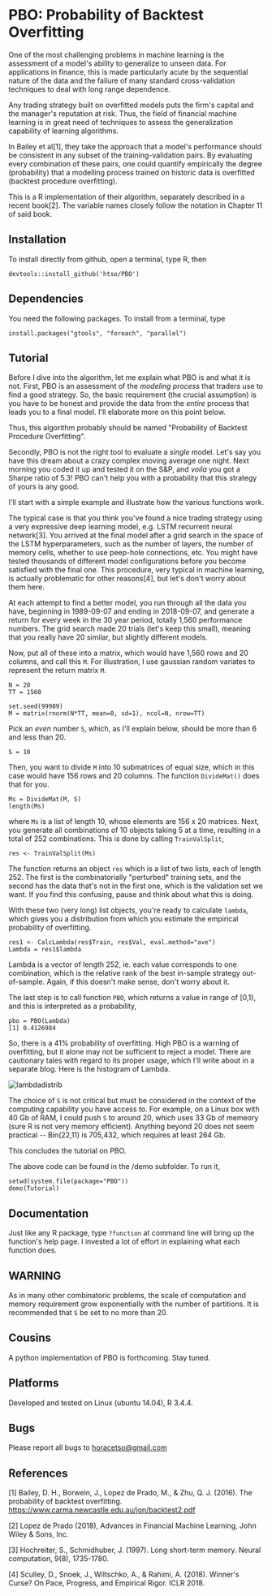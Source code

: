 # PBO: Probability of Backtest Overfitting 

One of the most challenging problems in machine learning is the assessment of a model's ability to generalize to unseen data. For applications in finance, this is made particularly acute by the sequential nature of the data and the failure of many standard cross-validation techniques to deal with long range dependence. 

Any trading strategy built on overfitted models puts the firm's capital and the manager's reputation at risk. Thus, the field of financial machine learning is in great need of techniques to assess the generalization capability of learning algorithms. 

In Bailey et al[1], they take the approach that a model's performance should be consistent in any
subset of the training-validation pairs. By evaluating every combination of these pairs, one could 
quantify empirically the degree (probability) that a modelling process trained on historic data is overfitted (backtest procedure overfitting).

This is a R implementation of their algorithm, separately described in a recent book[2]. The variable names closely follow the notation in Chapter 11 of said book. 

## Installation
To install directly from github, open a terminal, type R, then

    devtools::install_github('htso/PBO')

## Dependencies
You need the following packages. To install from a terminal, type 

    install.packages("gtools", "foreach", "parallel")

## Tutorial

Before I dive into the algorithm, let me explain what PBO is and what it is not. First, PBO is an assessment of the *_modeling process_* that traders use to find a good strategy. So, the basic requirement (the crucial assumption) is you have to be honest and provide the data from the _entire_ process that leads you to a final model. I'll elaborate more on this point below. 

Thus, this algorithm probably should be named "Probability of Backtest Procedure Overfitting".

Secondly, PBO is not the right tool to evaluate a _single_ model. Let's say you have this dream about a crazy complex moving average one night. Next morning you coded it up and tested it on the S&P, and _voila_ you got a Sharpe ratio of 5.3! PBO can't help you with a probability that this strategy of yours is any good.

I'll start with a simple example and illustrate how the various functions work.

The typical case is that you think you've found a nice trading strategy using a very expressive deep learning model, e.g. LSTM recurrent neural network[3]. You arrived at the final model after a grid search in the space of the LSTM hyperparameters, such as the number of layers, the number of memory cells, whether to use peep-hole connections, etc. You might have tested thousands of different model configurations before you become satisfied with the final one. This procedure, very typical in machine learning, is actually problematic for other reasons[4], but let's don't worry about them here. 

At each attempt to find a better model, you run through all the data you have, beginning in 1989-09-07 and ending in 2018-09-07, and generate a return for every week in the 30 year period, totally 1,560 performance numbers. The grid search made 20 trials (let's keep this small), meaning that you really have 20 similar, but slightly different models. 

Now, put all of these into a matrix, which would have 1,560 rows and 20 columns, and call this `M`. For illustration, I use gaussian random variates to represent the return matrix `M`. 

    N = 20 
    TT = 1560 

    set.seed(99989)
    M = matrix(rnorm(N*TT, mean=0, sd=1), ncol=N, nrow=TT)

Pick an _even_ number `S`, which, as I'll explain below, should be more than 6 and less than 20.

    S = 10

Then, you want to divide `M` into 10 submatrices of equal size, which in this case would have 156 rows and 20 columns. The function `DivideMat()` does that for you.

    Ms = DivideMat(M, S)
    length(Ms)

where `Ms` is a list of length 10, whose elements are 156 x 20 matrices. Next, you generate all combinations of 10 objects taking 5 at a time, resulting in a total of 252 combinations. This is done by calling `TrainValSplit`,

    res <- TrainValSplit(Ms)  

The function returns an object `res` which is a list of two lists, each of length 252. The first is the combinatorially "perturbed" training sets, and the second has the data that's not in the first one, which is the validation set we want. If you find this confusing, pause and think about what this is doing. 

With these two (very long) list objects, you're ready to calculate `lambda`, which gives you a distribution from which you estimate the empirical probability of overfitting. 

    res1 <- CalcLambda(res$Train, res$Val, eval.method="ave")
    Lambda = res1$lambda

Lambda is a vector of length 252, ie. each value corresponds to one combination, which is the relative rank of the best in-sample strategy out-of-sample. Again, if this doesn't make sense, don't worry about it.

The last step is to call function `PBO`, which returns a value in range of [0,1), and this is interpreted as a probability, 

    pbo = PBO(Lambda)
    [1] 0.4126984

So, there is a 41% probability of overfitting. High PBO is a warning of overfitting, but it alone may not be sufficient to reject a model. There are cautionary tales with regard to its proper usage, which I'll write about in a separate blog. Here is the histogram of Lambda.

![lambdadistrib](https://user-images.githubusercontent.com/5498043/45640714-3ac2a500-ba68-11e8-957e-fd61f08bf00d.png)

The choice of `S` is not critical but must be considered in the context of the computing capability you have access to. For example, on a Linux box with 40 Gb of RAM, I could push `S` to around 20, which uses 33 Gb of memeory (sure R is not very memory efficient). Anything beyond 20 does not seem practical -- Bin(22,11) is 705,432, which requires at least 264 Gb. 

This concludes the tutorial on PBO.

The above code can be found in the /demo subfolder. To run it, 

    setwd(system.file(package="PBO"))
    demo(Tutorial)

## Documentation
Just like any R package, type `?function` at command line will bring up the function's help page. I invested a lot of effort in explaining what each function does.

## WARNING
As in many other combinatoric problems, the scale of computation and memory requirement grow exponentially with the number of partitions. It is recommended that `S` be set to no more than 20. 

## Cousins
A python implementation of PBO is forthcoming. Stay tuned.

## Platforms
Developed and tested on Linux (ubuntu 14.04), R 3.4.4.

## Bugs
Please report all bugs to horacetso@gmail.com

## References
[1] Bailey, D. H., Borwein, J., Lopez de Prado, M., & Zhu, Q. J. (2016). The probability of backtest overfitting. https://www.carma.newcastle.edu.au/jon/backtest2.pdf

[2] Lopez de Prado (2018), Advances in Financial Machine Learning, John Wiley & Sons, Inc.

[3] Hochreiter, S., Schmidhuber, J. (1997). Long short-term memory. Neural computation, 9(8), 1735-1780.

[4] Sculley, D., Snoek, J., Wiltschko, A., & Rahimi, A. (2018). Winner's Curse? On Pace, Progress, and Empirical Rigor. ICLR 2018.
